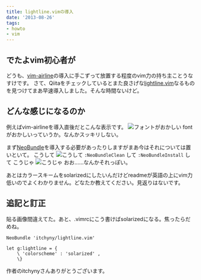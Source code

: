 ```yaml
---
title: lightline.vimの導入
date: '2013-08-26'
tags:
- howto
- vim
---
```


## でたよvim初心者が

どうも、[vim-airline](https://github.com/bling/vim-airline)の導入に手こずって放置する程度のvim力の持ち主ことうなすけです。
さて、Qiitaをチェックしているとまた良さげな[lightline.vim](https://github.com/itchyny/lightline.vim)なるものを見つけてまあ早速導入しました。そんな時間ないけど。
<br>

## どんな感じになるのか

例えばvim-airlineを導入直後だとこんな表示です。
![フォントがおかしい](lightline-install-01.png)
fontがおかしいっていうか。なんかスッキリしない。

まず[NeoBundle](https://github.com/Shougo/neobundle.vim)を導入する必要があったりしますがまあ今はそれについては置いといて。
こうして
![こうして](lightline-install-02.png)
`:NeoBundleClean`
して
`:NeoBundleInstall`
して
こうじゃ
![こうじゃ](lightline-install-03.png)
おお……なんかそれっぽい。

あとはカラースキームをsolarizedにしたいんだけどreadmeが英語の上にvim力低いのでよくわかりません。どなたか教えてください。見返りはないです。

## 追記と訂正

貼る画像間違えてた。あと、.vimrcにこう書けばsolarizedになる。焦ったらだめね。

```vim
NeoBundle 'itchyny/lightline.vim'

let g:lightline = {
    \ 'colorscheme' : 'solarized' ,
    \}
```

作者のitchynyさんありがとうございます。
